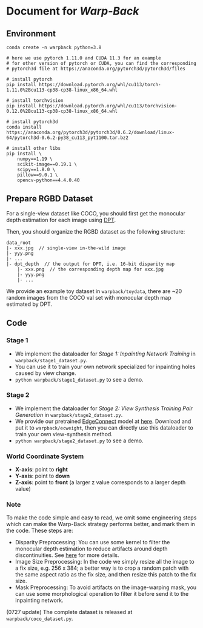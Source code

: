 # Document for *Warp-Back*
## Environment
```
conda create -n warpback python=3.8

# here we use pytorch 1.11.0 and CUDA 11.3 for an example 
# for other version of pytorch or CUDA, you can find the corresponding
# pytorch3d file at https://anaconda.org/pytorch3d/pytorch3d/files

# install pytorch
pip install https://download.pytorch.org/whl/cu113/torch-1.11.0%2Bcu113-cp38-cp38-linux_x86_64.whl

# install torchvision
pip install https://download.pytorch.org/whl/cu113/torchvision-0.12.0%2Bcu113-cp38-cp38-linux_x86_64.whl

# install pytorch3d
conda install https://anaconda.org/pytorch3d/pytorch3d/0.6.2/download/linux-64/pytorch3d-0.6.2-py38_cu113_pyt1100.tar.bz2

# install other libs
pip install \
    numpy==1.19 \
    scikit-image==0.19.1 \
    scipy==1.8.0 \
    pillow==9.0.1 \
    opencv-python==4.4.0.40
```

## Prepare RGBD Dataset
For a single-view dataset like COCO, you should first get the monocular depth estimation for each image using [DPT](https://github.com/isl-org/DPT).

Then, you should organize the RGBD dataset as the following structure:
```
data_root
|- xxx.jpg  // single-view in-the-wild image
|- yyy.png
|- ...
|- dpt_depth  // the output for DPT, i.e. 16-bit disparity map
    |- xxx.png  // the corresponding depth map for xxx.jpg
    |- yyy.png
    |- ...
```
We provide an example toy dataset in `warpback/toydata`, there are ~20 random images from the COCO val set with monocular depth map estimated by DPT. 

## Code
### Stage 1
* We implement the dataloader for *Stage 1: Inpainting Network Training* in `warpback/stage1_dataset.py`.
* You can use it to train your own network specialized for inpainting holes caused by view change.
* `python warpback/stage1_dataset.py` to see a demo.

### Stage 2
* We implement the dataloader for *Stage 2: View Synthesis Training Pair Generation* in `warpback/stage2_dataset.py`.
* We provide our pretrained [EdgeConnect](https://github.com/knazeri/edge-connect) model at [here](https://drive.google.com/drive/folders/1FZZ6laPuqEMSfrGvEWYaDZWEPaHvGm6r?usp=sharing). Download and put it to `warpback/ecweight`, then you can directly use this dataloader to train your own view-synthesis method.
* `python warpback/stage2_dataset.py` to see a demo.

### World Coordinate System
* **X-axis**: point to **right**
* **Y-axis**: point to **down**
* **Z-axis**: point to **front** (a larger z value corresponds to a larger depth value)

### Note
To make the code simple and easy to read, we omit some engineering steps which can make the Warp-Back strategy performs better, and mark them in the code. These steps are:
* Disparity Preprocessing: You can use some kernel to filter the monocular depth estimation to reduce artifacts around depth discontinuities. See [here](https://github.com/nianticlabs/stereo-from-mono/blob/ea7b704e5b873baf4eefaf0a23875e4bdfa4927c/datasets/warp_dataset.py#L91) for more details.
* Image Size Preprocessing: In the code we simply resize all the image to a fix size, e.g. 256 x 384; a better way is to crop a random patch with the same aspect ratio as the fix size, and then resize this patch to the fix size.
* Mask Preprocessing: To avoid artifacts on the image-warping mask, you can use some morphological operation to filter it before send it to the inpainting network.

(0727 update) The complete dataset is released at `warpback/coco_dataset.py`.
